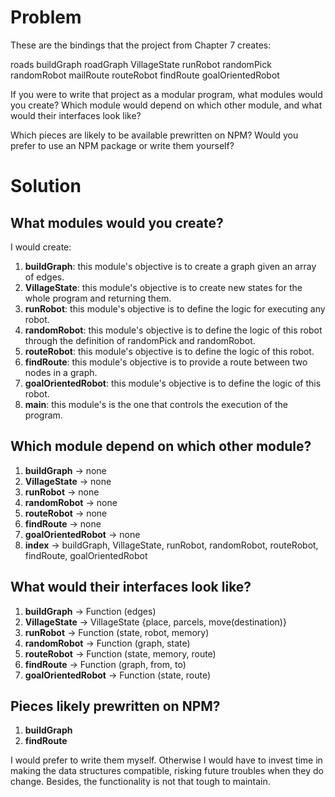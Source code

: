 # Problem
These are the bindings that the project from Chapter 7 creates:

roads
buildGraph
roadGraph
VillageState
runRobot
randomPick
randomRobot
mailRoute
routeRobot
findRoute
goalOrientedRobot

If you were to write that project as a modular program, what modules would you create? Which module would depend on which other module, and what would their interfaces look like?

Which pieces are likely to be available prewritten on NPM? Would you prefer to use an NPM package or write them yourself?

# Solution

## What modules would you create?
I would create:
1. **buildGraph**: this module's objective is to create a graph given an array of edges.
2. **VillageState**: this module's objective is to create new states for the whole program and returning them.
3. **runRobot**: this module's objective is to define the logic for executing any robot.
4. **randomRobot**: this module's objective is to define the logic of this robot through the definition of randomPick and randomRobot.
5. **routeRobot**: this module's objective is to define the logic of this robot.
6. **findRoute**: this module's objective is to provide a route between two nodes in a graph.
7. **goalOrientedRobot**: this module's objective is to define the logic of this robot.
8. **main**: this module's is the one that controls the execution of the program.

## Which module depend on which other module?
1. **buildGraph** -> none
2. **VillageState** -> none
3. **runRobot** -> none
4. **randomRobot** -> none
5. **routeRobot** -> none
6. **findRoute** -> none
7. **goalOrientedRobot** -> none
8. **index** -> buildGraph, VillageState, runRobot, randomRobot, routeRobot, findRoute, goalOrientedRobot

## What would their interfaces look like?
1. **buildGraph** -> Function (edges)
2. **VillageState** -> VillageState {place, parcels, move(destination)}
3. **runRobot** -> Function (state, robot, memory)
4. **randomRobot** -> Function (graph, state)
5. **routeRobot** -> Function (state, memory, route)
6. **findRoute** -> Function (graph, from, to)
7. **goalOrientedRobot** -> Function (state, route)

## Pieces likely prewritten on NPM?
1. **buildGraph**
2. **findRoute**

I would prefer to write them myself. Otherwise I would have to invest time in making the data structures compatible, risking future troubles when they do change. Besides, the functionality is not that tough to maintain.